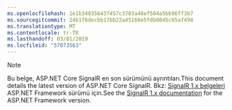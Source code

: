 ```yaml
---
ms.openlocfilehash: 1e1b340356437457c3703a48ef504a5bb96ff3b7
ms.sourcegitcommit: 24b1f6decbb17bb22a45166e5fdb0845c65af498
ms.translationtype: MT
ms.contentlocale: tr-TR
ms.lasthandoff: 03/01/2019
ms.locfileid: "57073563"
---
```

> [!NOTE]
> <span data-ttu-id="823e2-101">Bu belge, ASP.NET Core SignalR en son sürümünü ayrıntıları.</span><span class="sxs-lookup"><span data-stu-id="823e2-101">This document details the latest version of ASP.NET Core SignalR.</span></span> <span data-ttu-id="823e2-102">Bkz: [SignalR 1.x belgeleri](/aspnet/signalr/) ASP.NET Framework sürümü için.</span><span class="sxs-lookup"><span data-stu-id="823e2-102">See the [SignalR 1.x documentation](/aspnet/signalr/) for the ASP.NET Framework version.</span></span>
